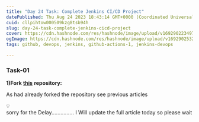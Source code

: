 ```yaml
---
title: "Day 24 Task: Complete Jenkins CI/CD Project"
datePublished: Thu Aug 24 2023 18:43:14 GMT+0000 (Coordinated Universal Time)
cuid: cllpihtow000509kzg8tsb94h
slug: day-24-task-complete-jenkins-cicd-project
cover: https://cdn.hashnode.com/res/hashnode/image/upload/v1692902234972/55ce42d3-d6ab-404c-a3ad-4658775ed4db.png
ogImage: https://cdn.hashnode.com/res/hashnode/image/upload/v1692902532445/6ca82bd2-6925-4f95-9b51-437c1b335389.png
tags: github, devops, jenkins, github-actions-1, jenkins-devops

---
```


### **Task-01**

**1)Fork** [**this**](https://github.com/LondheShubham153/node-todo-cicd.git) **repository:**

As had already forked the repository see previous articles

<div data-node-type="callout">
<div data-node-type="callout-emoji">💡</div>
<div data-node-type="callout-text">sorry for the Delay............... I Will update the full article today so please wait</div>
</div>